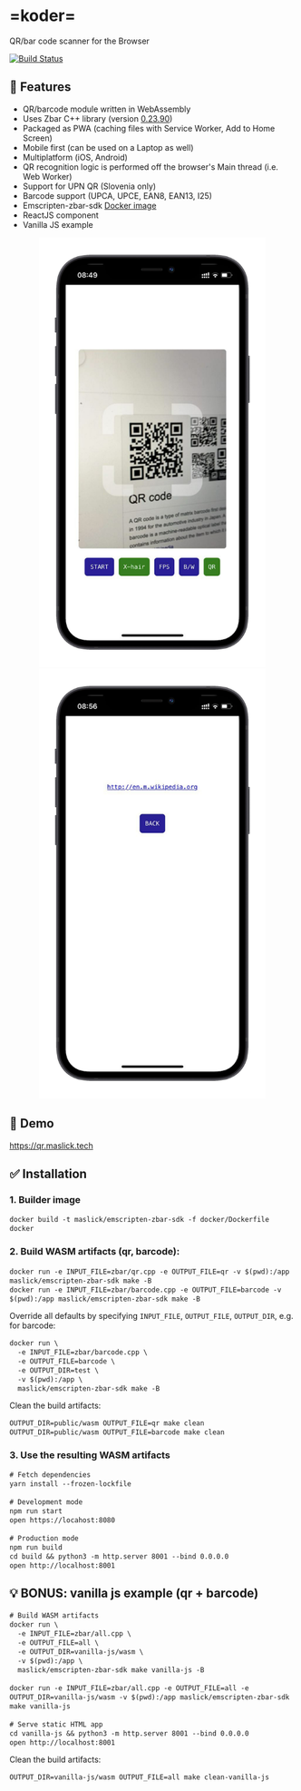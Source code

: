 # =koder=
QR/bar code scanner for the Browser

[![Build Status](https://github.com/maslick/koder-react/workflows/build/badge.svg)](https://github.com/maslick/koder-react/actions?query=workflow%3Abuild)

## 🚀 Features
* QR/barcode module written in WebAssembly
* Uses Zbar C++ library (version [0.23.90](https://github.com/mchehab/zbar))
* Packaged as PWA (caching files with Service Worker, Add to Home Screen)
* Mobile first (can be used on a Laptop as well)
* Multiplatform (iOS, Android)
* QR recognition logic is performed off the browser's Main thread (i.e. Web Worker)
* Support for UPN QR (Slovenia only)
* Barcode support (UPCA, UPCE, EAN8, EAN13, I25)
* Emscripten-zbar-sdk [Docker image](https://hub.docker.com/r/maslick/emscripten-zbar-sdk)
* ReactJS component
* Vanilla JS example

<p align="center" >
  <img src="./screenshots/app_1.png" width="400px" />
  <img src="./screenshots/app_2.png" width="400px" />
</p>

## 🍭 Demo
https://qr.maslick.tech

## ✅ Installation

### 1. Builder image
```shell
docker build -t maslick/emscripten-zbar-sdk -f docker/Dockerfile docker
```

### 2. Build WASM artifacts (qr, barcode):
```shell
docker run -e INPUT_FILE=zbar/qr.cpp -e OUTPUT_FILE=qr -v $(pwd):/app maslick/emscripten-zbar-sdk make -B
docker run -e INPUT_FILE=zbar/barcode.cpp -e OUTPUT_FILE=barcode -v $(pwd):/app maslick/emscripten-zbar-sdk make -B
```

Override all defaults by specifying ``INPUT_FILE``, ``OUTPUT_FILE``, ``OUTPUT_DIR``, e.g. for barcode:
```shell
docker run \
  -e INPUT_FILE=zbar/barcode.cpp \
  -e OUTPUT_FILE=barcode \
  -e OUTPUT_DIR=test \
  -v $(pwd):/app \
  maslick/emscripten-zbar-sdk make -B
```

Clean the build artifacts:
```shell
OUTPUT_DIR=public/wasm OUTPUT_FILE=qr make clean
OUTPUT_DIR=public/wasm OUTPUT_FILE=barcode make clean
```

### 3. Use the resulting WASM artifacts

```shell
# Fetch dependencies
yarn install --frozen-lockfile

# Development mode
npm run start
open https://locahost:8080

# Production mode
npm run build
cd build && python3 -m http.server 8001 --bind 0.0.0.0
open http://localhost:8001
```


## 💡 BONUS: vanilla js example (qr + barcode)
```shell
# Build WASM artifacts
docker run \
  -e INPUT_FILE=zbar/all.cpp \
  -e OUTPUT_FILE=all \
  -e OUTPUT_DIR=vanilla-js/wasm \
  -v $(pwd):/app \
  maslick/emscripten-zbar-sdk make vanilla-js -B
  
docker run -e INPUT_FILE=zbar/all.cpp -e OUTPUT_FILE=all -e OUTPUT_DIR=vanilla-js/wasm -v $(pwd):/app maslick/emscripten-zbar-sdk make vanilla-js

# Serve static HTML app
cd vanilla-js && python3 -m http.server 8001 --bind 0.0.0.0
open http://localhost:8001
```

Clean the build artifacts:
```shell
OUTPUT_DIR=vanilla-js/wasm OUTPUT_FILE=all make clean-vanilla-js
```
